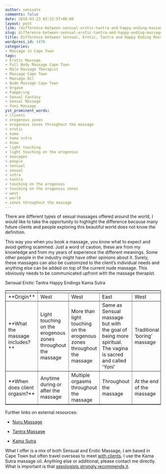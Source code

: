 ```yaml
---
author: sensuale
comments: false
date: 2018-03-23 02:32:57+00:00
layout: post
link: /difference-between-sensual-erotic-tantra-and-happy-ending-massages/
slug: difference-between-sensual-erotic-tantra-and-happy-ending-massages
title: Difference between Sensual, Erotic, Tantra and Happy Ending Massages?
wordpress_id: 1470
categories:
- Massage in Cape Town
tags:
- Erotic Massage
- Full Body Massage Cape Town
- Male Massage Therapist
- Massage Cape Town
- Massage Oil
- Nude Massage Cape Town
- Orgasm
- Pampering
- Sexual Fantasy
- Sexual Massage
- Yoni Massage
yst_prominent_words:
- clients
- erogenous zones
- erogenous zones throughout the massage
- erotic
- kama
- kama sutra
- know
- light touching
- light touching on the erogenous
- massages
- people
- sensual
- sexual
- sutra
- tantra
- touching on the erogenous
- touching on the erogenous zones
- west
- world
- zones throughout the massage
---
```


There are different types of sexual massages offered around the world, I would like to take the opportunity to highlight the difference because many future clients and people exploring this beautiful world does not know the definition.

This way you when you book a massage, you know what to expect and avoid getting scammed. Just a word of caution, these are from my knowledge and from my years of experience the different meanings. Some other people in the industry might have other opinions about it. Surely, these massages can also be customized to the client’s individual needs and anything else can be added on top of the current nude massage. This obviously needs to be communicated upfront with the massage therapist.
<table border="1" >
<tbody >
<tr >

<td >
</td>
Sensual
Erotic
Tantra
Happy Endings
Kama Sutra
</tr>
<tr >

<td >**Origin**
</td>

<td >West
</td>

<td >West
</td>

<td >East
</td>

<td >West
</td>

<td >East
</td>
</tr>
<tr >

<td >**What the massage includes?**
</td>

<td >Light touching on the erogenous zones throughout the massage
</td>

<td >More than light touching on the erogenous zones throughout the massage
</td>

<td >Same as Sensual massage but with the goal of being more spiritual. The vagina is sacred and called 'Yoni'
</td>

<td >Traditional ‘boring’ massage
</td>

<td >Using sexual positions from the Kama Sutra in the form of massage
</td>
</tr>
<tr >

<td >**When does client orgasm?**
</td>

<td >Anytime during or after the massage
</td>

<td >Multiple orgasms throughout the massage
</td>

<td >Throughout the massage
</td>

<td >At the end of the massage
</td>

<td >Throughout the massage
</td>
</tr>
</tbody>
</table>


Further links on external resources:



 	
  * [Nuru Massage](https://en.wikipedia.org/wiki/Nuru_(massage))

 	
  * [Tantra Massage](https://en.wikipedia.org/wiki/Tantra_massage)

 	
  * [Kama Sutra](https://en.wikipedia.org/wiki/Kama_Sutra)


What I offer is a mix of both Sensual and Erotic Massage, I am based in Cape Town but often travel overseas to meet [with clients](/the-benefits-of-vagina-massage/). I use the Kama Sutra massage oil. Anything else or additional, please contact me directly. What is important is that [sexologists strongly recommends it](/sexologist-recommends-erotic-massage/).

